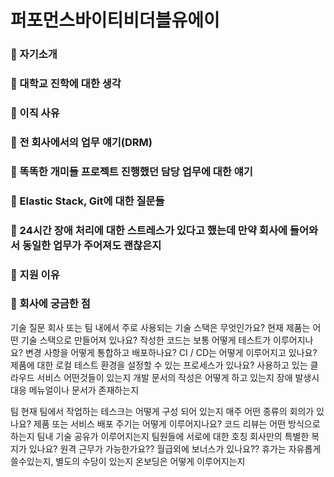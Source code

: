 # 퍼포먼스바이티비더블유에이 

### 💁 자기소개

### 💬 대학교 진학에 대한 생각

### 💬 이직 사유

### 💬 전 회사에서의 업무 얘기(DRM)

### 💬 똑똑한 개미들 프로젝트 진행했던 담당 업무에 대한 얘기

### 💬 Elastic Stack, Git에 대한 질문들

### 💬 24시간 장애 처리에 대한 스트레스가 있다고 했는데 만약 회사에 들어와서 동일한 업무가 주어져도 괜찮은지

### 💬 지원 이유

### 💁 회사에 궁금한 점

기술 질문
회사 또는 팀 내에서 주로 사용되는 기술 스택은 무엇인가요? 현재 제품는 어떤 기술 스택으로 만들어져 있나요?
작성한 코드는 보통 어떻게 테스트가 이루어지나요?
변경 사항을 어떻게 통합하고 배포하나요? CI / CD는 어떻게 이루어지고 있나요?
제품에 대한 로컬 테스트 환경을 설정할 수 있는 프로세스가 있나요?
사용하고 있는 클라우드 서비스 어떤것들이 있는지
개발 문서의 작성은 어떻게 하고 있는지
장애 발생시 대응 메뉴얼이나 문서가 존재하는지

팀
현재 팀에서 작업하는 테스크는 어떻게 구성 되어 있는지
매주 어떤 종류의 회의가 있나요?
제품 또는 서비스 배포 주기는 어떻게 이루어지나요? 
코드 리뷰는 어떤 방식으로 하는지
팀내 기술 공유가 이루어지는지
팀원들에 서로에 대한 호칭
회사만의 특별한 복지가 있나요?
원격 근무가 가능한가요??
월급외에 보너스가 있나요??
휴가는 자유롭게 쓸수있는지, 별도의 수당이 있는지
온보딩은 어떻게 이루어지는지

